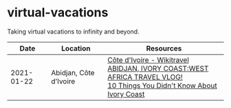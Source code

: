 # virtual-vacations
Taking virtual vacations to infinity and beyond.

|Date|Location|Resources|
|----|--------|---------|
|2021-01-22|Abidjan, Côte d’Ivoire|[Côte d'Ivoire - Wikitravel]()<br>[ABIDJAN, IVORY COAST:WEST AFRICA TRAVEL VLOG!](https://www.youtube.com/watch?v=xbjyUmtx0Pk)<br>[10 Things You Didn't Know About Ivory Coast](https://youtu.be/cN0oQGZ2PQo)|
